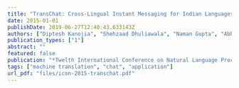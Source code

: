 ```yaml
---
title: "TransChat: Cross-Lingual Instant Messaging for Indian Languages"
date: 2015-01-01
publishDate: 2019-06-27T12:40:43.633143Z
authors: ["Diptesh Kanojia", "Shehzaad Dhuliawala", "Naman Gupta", "Abhijit Mishra", "Pushpak Bhattarcharyya"]
publication_types: ["1"]
abstract: ""
featured: false
publication: "*Twelth International Conference on Natural Language Processing*"
tags: ["machine translation", "chat", "application"]
url_pdf: "files/icon-2015-transchat.pdf"
---
```


